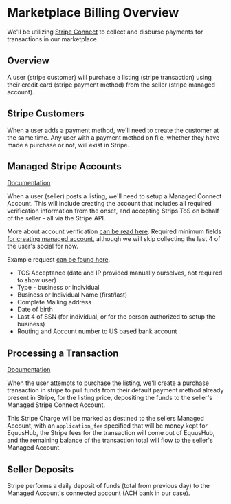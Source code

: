 # Marketplace Billing Overview

We'll be utilizing [Stripe Connect](https://stripe.com/docs/connect) to collect and disburse payments for transactions in our marketplace.

## Overview

A user (stripe customer) will purchase a listing (stripe transaction) using their credit card (stripe payment method) from the seller (stripe managed account).

## Stripe Customers
When a user adds a payment method, we'll need to create the customer at the same time.  Any user with a payment method on file, whether they have made a purchase or not, will exist in Stripe.

## Managed Stripe Accounts
[Documentation](https://stripe.com/docs/connect/managed-accounts#creating-a-managed-account)

When a user (seller) posts a listing, we'll need to setup a Managed Connect Account.  This will include creating the account that includes all required verification information from the onset, and accepting Strips ToS on behalf of the seller - all via the Stripe API.

More about account verification [can be read here](https://stripe.com/docs/connect/identity-verification).
Required minimum fields [for creating managed account](https://stripe.com/docs/connect/required-verification-information#minimum-verification-requirements-for-united-states), although we will skip collecting the last 4 of the user's social for now.

Example request [can be found here](https://stripe.com/docs/connect/testing-verification#creating-a-managed-account).

* TOS Acceptance (date and IP provided manually ourselves, not required to show user)
* Type - business or individual
* Business or Individual Name (first/last)
* Complete Mailing address
* Date of birth
* Last 4 of SSN (for individual, or for the person authorized to setup the business)
* Routing and Account number to US based bank account


## Processing a Transaction

[Documentation](https://stripe.com/docs/connect/payments-fees#charging-through-the-platform)

When the user attempts to purchase the listing, we'll create a purchase transaction in stripe to pull funds from their default payment method already present in Stripe, for the listing price, depositing the funds to the seller's Managed Stripe Connect Account.

This Stripe Charge will be marked as destined to the sellers Managed Account, with an `application_fee` specified that will be money kept for EquusHub, the Stripe fees for the transaction will come out of EquusHub, and the remaining balance of the transaction total will flow to the seller's Managed Account.

## Seller Deposits

Stripe performs a daily deposit of funds (total from previous day) to the Managed Account's connected account (ACH bank in our case).
